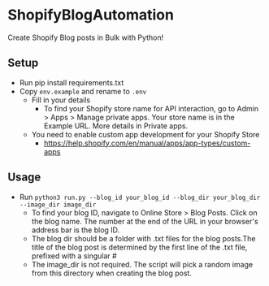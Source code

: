 # ShopifyBlogAutomation
Create Shopify Blog posts in Bulk with Python!

## Setup
- Run pip install requirements.txt
- Copy `env.example` and rename to `.env`
  - Fill in your details
    - To find your Shopify store name for API interaction, go to Admin > Apps > Manage private apps. Your store name is in the Example URL. More details in Private apps.
  - You need to enable custom app development for your Shopify Store
    - https://help.shopify.com/en/manual/apps/app-types/custom-apps

## Usage
- Run `python3 run.py --blog_id your_blog_id --blog_dir your_blog_dir --image_dir image_dir`
  - To find your blog ID, navigate to Online Store > Blog Posts. Click on the blog name. The number at the end of the URL in your browser's address bar is the blog ID.
  - The blog dir should be a folder with .txt files for the blog posts.The title of the blog post is determined by the first line of the .txt file, prefixed with a singular #
  - The image_dir is not required. The script will pick a random image from this directory when creating the blog post.